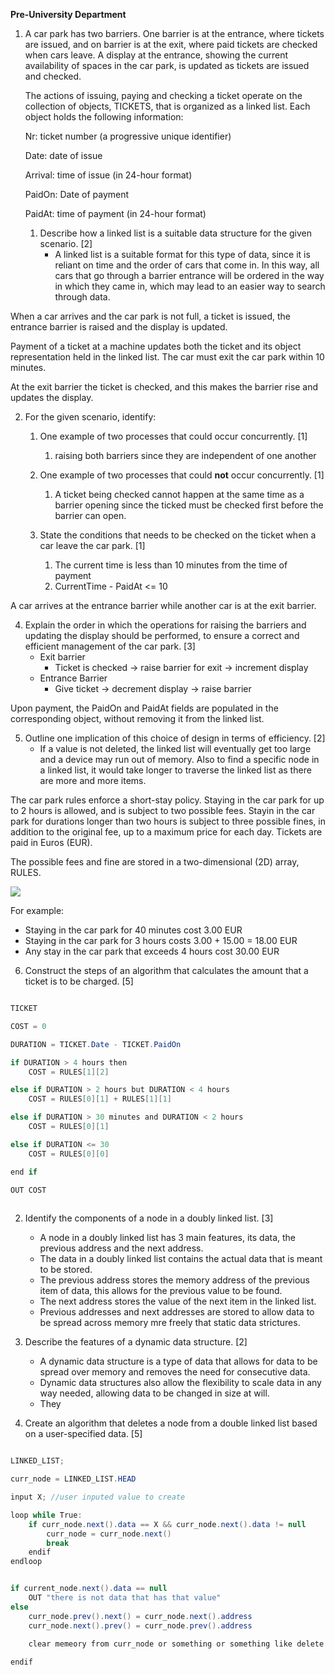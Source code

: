 <script type="text/javascript" async src="https://cdnjs.cloudflare.com/ajax/libs/mathjax/2.7.5/MathJax.js?config=TeX-MML-AM_CHTML"></script>
<script type="text/javascript" async src="https://cdnjs.cloudflare.com/ajax/libs/mathjax/2.7.5/MathJax.js?config=TeX-MML-AM_CHTML"></script>
**Pre-University Department**

  
1.  A car park has two barriers. One barrier is at the entrance, where tickets are issued, and on barrier is at the exit, where paid tickets are checked when cars leave. A display at the entrance, showing the current availability of spaces in the car park, is updated as tickets are issued and checked.
    

	The actions of issuing, paying and checking a ticket operate on the collection of objects, TICKETS, that is organized as a linked list. Each object holds the following information:

	Nr: ticket number (a progressive unique identifier)

	Date: date of issue

	Arrival: time of issue (in 24-hour format)

	PaidOn: Date of payment

	PaidAt: time of payment (in 24-hour format)

	1.  Describe how a linked list is a suitable data structure for the given scenario. [2]
		- A linked list is a suitable format for this type of data, since it is reliant on time and the order of cars that come in. In this way, all cars that go through a barrier entrance will be ordered in the way in which they came in, which may lead to an easier way to search through data.


When a car arrives and the car park is not full, a ticket is issued, the entrance barrier is raised and the display is updated.

Payment of a ticket at a machine updates both the ticket and its object representation held in the linked list. The car must exit the car park within 10 minutes.

At the exit barrier the ticket is checked, and this makes the barrier rise and updates the display.
  
2.  For the given scenario, identify:
    
	1.  One example of two processes that could occur concurrently. [1]
		1.  raising both barriers since they are independent of one another
    
	2.  One example of two processes that could **not** occur concurrently. [1]
		1.  A ticket being checked cannot happen at the same time as a barrier opening since the ticked must be checked first before the barrier can open. 

	3.  State the conditions that needs to be checked on the ticket when a car leave the car park. [1]
		1.  The current time is less than 10 minutes from the time of payment
		2.  CurrentTime - PaidAt <= 10
    

A car arrives at the entrance barrier while another car is at the exit barrier.

4.  Explain the order in which the operations for raising the barriers and updating the display should be performed, to ensure a correct and efficient management of the car park. [3]
	- Exit barrier
		- Ticket is checked -> raise barrier for exit -> increment display
	- Entrance Barrier
		-   Give ticket -> decrement display -> raise barrier

Upon payment, the PaidOn and PaidAt fields are populated in the corresponding object, without removing it from the linked list.

5.  Outline one implication of this choice of design in terms of efficiency. [2]
	 -	If a value is not deleted, the linked list will eventually get too large and a device may run out of memory. Also to find a specific node in a linked list, it would take longer to traverse the linked list as there are more and more items.
 
The car park rules enforce a short-stay policy. Staying in the car park for up to 2 hours is allowed, and is subject to two possible fees. Stayin in the car park for durations longer than two hours is subject to three possible fines, in addition to the original fee, up to a maximum price for each day. Tickets are paid in Euros (EUR).

The possible fees and fine are stored in a two-dimensional (2D) array, RULES.

![](https://lh5.googleusercontent.com/E4eidVX7gznD8CMPjk7AtVGtOo2sxdALt6DRD7AMYnx5OB3Zeotb6RYHJ33zOXhxSpGEzYyDcd7pIp4wRYyqIt6-RfBNCeCvbJMwxJgwVS0zzEnmj2M6Cujbz8DQ2j_TYbdDJoA=s0)

For example:
-   Staying in the car park for 40 minutes cost 3.00 EUR
-   Staying in the car park for 3 hours costs 3.00 + 15.00 = 18.00 EUR
-   Any stay in the car park that exceeds 4 hours cost 30.00 EUR

6.  Construct the steps of an algorithm that calculates the amount that a ticket is to be charged. [5]


```java

TICKET

COST = 0

DURATION = TICKET.Date - TICKET.PaidOn

if DURATION > 4 hours then
	COST = RULES[1][2]

else if DURATION > 2 hours but DURATION < 4 hours
	COST = RULES[0][1] + RULES[1][1]

else if DURATION > 30 minutes and DURATION < 2 hours
	COST = RULES[0][1]

else if DURATION <= 30
	COST = RULES[0][0]

end if

OUT COST
	

```


2.  Identify the components of a node in a doubly linked list. [3]
     - A node in a doubly linked list has 3 main features, its data, the previous address and the next address.
     - The data in a doubly linked list contains the actual data that is meant to be stored.
     - The previous address stores the memory address of the previous item of data, this allows for the previous value to be found.
     - The next address stores the value of the next item in the linked list.
     - Previous addresses and next addresses are stored to allow data to be spread across memory mre freely that static data strictures.

3.  Describe the features of a dynamic data structure. [2]
	-   A dynamic data structure is a type of data that allows for data to be spread over memory and removes the need for consecutive data.
	-   Dynamic data structures also allow the flexibility to scale data in any way needed, allowing data to be changed in size at will.
	-   They 

4.  Create an algorithm that deletes a node from a double linked list based on a user-specified data. [5]

```java

LINKED_LIST;

curr_node = LINKED_LIST.HEAD

input X; //user inputed value to create

loop while True:
	if curr_node.next().data == X && curr_node.next().data != null
		curr_node = curr_node.next()
		break
	endif
endloop


if current_node.next().data == null
	OUT "there is not data that has that value"
else
	curr_node.prev().next() = curr_node.next().address
	curr_node.next().prev() = curr_node.prev().address
	
	clear memeory from curr_node or something or something like delete curr_node

endif


```